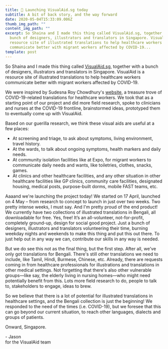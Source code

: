 ```yaml
---
title: 🚀 Launching VisualAid.sg today
subtitle: A bit of back story, and the way forward
date: 2020-05-04T15:33:09.006Z
thumb_img_path: ""
content_img_path: ""
excerpt: So Shaina and I made this thing called VisualAid.sg, together with a
  bunch of designers, illustrators and translators in Singapore. VisualAid is a
  resource site of illustrated translations to help healthcare workers
  communicate better with migrant workers affected by COVID-19...
template: post
---
```

So Shaina and I made this thing called [VisualAid.sg](https://visualaid.sg/), together with a bunch of designers, illustrators and translators in Singapore. VisualAid is a resource site of illustrated translations to help healthcare workers communicate better with migrant workers affected by COVID-19.

We were inspired by Sudesna Roy Chowdhury's <a href="https://sudesnaroychowdhury.wixsite.com/covid" target="_blank" rel="noopener">website</a>, a treasure trove of COVID-19-related translations for healthcare workers. We took that as a starting point of our project and did more field research, spoke to clinicians and nurses at the COVID-19 frontline, brainstormed ideas, prototyped them to eventually come up with VisualAid.

Based on our guerilla research, we think these visual aids are useful at a few places:

* At screening and triage, to ask about symptoms, living environment, travel history.
* At the wards, to talk about ongoing symptoms, health markers and daily needs.
* At community isolation facilities like at Expo, for migrant workers to communicate daily needs and wants, like toiletries, clothes, snacks, games.
* At clinics and other healthcare facilities, and any other situation in other healthcare facilities like GP clinics, community care facilities, designated housing, medical posts, purpose-built dorms, mobile FAST teams, etc.

Aaaand we're launching the project today! We started on 17 April, launched on 4 May – from research to concept to launch in just over two weeks. Two pretty intense weeks, I must say. And I'm pretty proud of the end product! We currently have two collections of illustrated translations in Bengali, all downloadable for free. Yes, free! It’s an all-volunteer, not-for-profit, completely ground-up, design for social good project. Just a bunch of designers, illustrators and translators volunteering their time, burning weekday nights and weekends to make this thing and put this out there. To just help out in any way we can, contribute our skills in any way is needed.

But we do see this not as the final thing, but the first step. After all, we've only got translations for Bengali. There's still other translations we need to include, like Tamil, Hindi, Burmese, Chinese, etc. Already, there are requests coming in from healthcare professionals for illustrations and translations in other medical settings. Not forgetting that there's also other vulnerable groups—like say, the elderly living in nursing homes—who might need potentially benefit from this. Lots more field research to do, people to talk to, stakeholders to engage, ideas to brew.

So we believe that there is a lot of potential for illustrated translations in healthcare settings, and the Bengali collection is just the beginning! We responded to the need of the times (i.e. COVID-19), but we foresee that this can go beyond our current situation, to reach other languages, dialects and groups of patients.

Onward, Singapore.

\- Jason\
for the VisualAid team